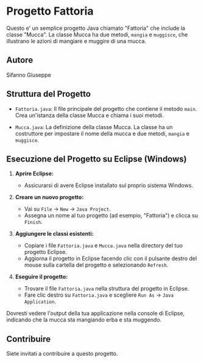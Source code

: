 # Progetto Fattoria

Questo e' un semplice progetto Java chiamato "Fattoria" che include la classe "Mucca". La classe Mucca ha due metodi, `mangia` e `muggisce`, che illustrano le azioni di mangiare e muggire di una mucca.

## Autore

Sifanno Giuseppe


## Struttura del Progetto

- `Fattoria.java`: Il file principale del progetto che contiene il metodo `main`. Crea un'istanza della classe Mucca e chiama i suoi metodi.

- `Mucca.java`: La definizione della classe Mucca. La classe ha un costruttore per impostare il nome della mucca e due metodi, `mangia` e `muggisce`.

## Esecuzione del Progetto su Eclipse (Windows)

1. **Aprire Eclipse:**
   - Assicurarsi di avere Eclipse installato sul proprio sistema Windows.

2. **Creare un nuovo progetto:**
   - Vai su `File` -> `New` -> `Java Project`.
   - Assegna un nome al tuo progetto (ad esempio, "Fattoria") e clicca su `Finish`.

3. **Aggiungere le classi esistenti:**
   - Copiare i file `Fattoria.java` e `Mucca.java` nella directory del tuo progetto Eclipse.
   - Aggiorna il progetto in Eclipse facendo clic con il pulsante destro del mouse sulla cartella del progetto e selezionando `Refresh`.

4. **Eseguire il progetto:**
   - Trovare il file `Fattoria.java` nella struttura del progetto in Eclipse.
   - Fare clic destro su `Fattoria.java` e scegliere `Run As` -> `Java Application`.

Dovresti vedere l'output della tua applicazione nella console di Eclipse, indicando che la mucca sta mangiando erba e sta muggendo.

## Contribuire

Siete invitati a contribuire a questo progetto. 
